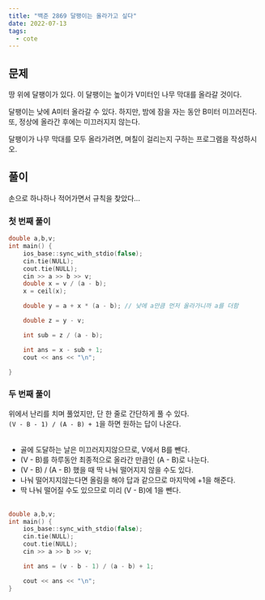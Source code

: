 ```yaml
---
title: "백준 2869 달팽이는 올라가고 싶다"
date: 2022-07-13
tags:
  - cote
---
```


## 문제

땅 위에 달팽이가 있다. 이 달팽이는 높이가 V미터인 나무 막대를 올라갈 것이다. <br/>

달팽이는 낮에 A미터 올라갈 수 있다. 하지만, 밤에 잠을 자는 동안 B미터 미끄러진다. 또, 정상에 올라간 후에는 미끄러지지 않는다.<br/>

달팽이가 나무 막대를 모두 올라가려면, 며칠이 걸리는지 구하는 프로그램을 작성하시오.<br/>

## 풀이

손으로 하나하나 적어가면서 규칙을 찾았다... <br/>

### 첫 번째 풀이

```cpp
double a,b,v;
int main() {
	ios_base::sync_with_stdio(false);
	cin.tie(NULL);
	cout.tie(NULL);
	cin >> a >> b >> v;
	double x = v / (a - b);
	x = ceil(x);

	double y = a + x * (a - b); // 낮에 a만큼 먼저 올라가니까 a를 더함

	double z = y - v;

	int sub = z / (a - b);

	int ans = x - sub + 1;
	cout << ans << "\n";

}
```

### 두 번째 풀이

위에서 난리를 치며 풀었지만, 단 한 줄로 간단하게 풀 수 있다. <br/>
`(V - B - 1) / (A - B) + 1`을 하면 원하는 답이 나온다.<br/>
<br/>

- 골에 도달하는 날은 미끄러지지않으므로, V에서 B를 뺀다.
- (V - B)를 하루동안 최종적으로 올라간 만큼인 (A - B)로 나눈다.
- (V - B) / (A - B) 했을 때 딱 나눠 떨어지지 않을 수도 있다.
- 나눠 떨어지지않는다면 올림을 해야 답과 같으므로 마지막에 +1을 해준다.
- 딱 나눠 떨어질 수도 있으므로 미리 (V - B)에 1을 뺀다.
  <br/>
  <br/>

```cpp
double a,b,v;
int main() {
	ios_base::sync_with_stdio(false);
	cin.tie(NULL);
	cout.tie(NULL);
	cin >> a >> b >> v;

	int ans = (v - b - 1) / (a - b) + 1;

	cout << ans << "\n";
}

```
